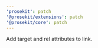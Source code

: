 ```yaml
---
'prosekit': patch
'@prosekit/extensions': patch
'@prosekit/core': patch
---
```


Add target and rel attributes to link.
